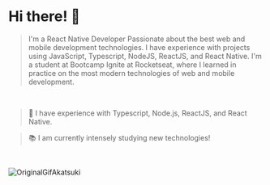 # Hi there! :wave:

> I'm a React Native Developer Passionate about the best web and mobile development technologies. I have experience with projects using JavaScript, Typescript, NodeJS, ReactJS, and React Native. I'm a student at Bootcamp Ignite at Rocketseat, where I learned in practice on the most modern technologies of web and mobile development.
<br>

> :seedling: I have experience with Typescript, Node.js, ReactJS, and React Native.

> :books: I am currently intensely studying new technologies!
<br>

![OriginalGifAkatsuki](https://user-images.githubusercontent.com/89322549/131285267-559fa518-0e05-4f2d-9830-e6fa6c6fb4cc.gif)

